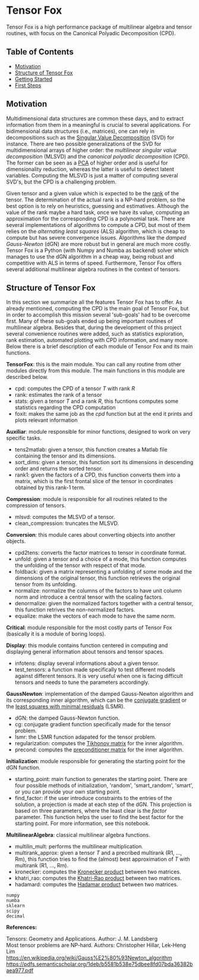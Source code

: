 # Tensor Fox

Tensor Fox is a high performance package of multilinear algebra and tensor routines, with focus on the Canonical Polyadic Decomposition (CPD).

## Table of Contents
* [Motivation](#motivation)
* [Structure of Tensor Fox](#structure-of-tensor-fox)
* [Getting Started](#getting-started)
* [First Steps](#first-steps)

## Motivation

Multidimensional data structures are common these days, and to extract information from them in a meaningful is crucial to several applications. For bidimensional data structures (i.e., matrices), one can rely in decompositions such as the [Singular Value Decomposition](https://en.wikipedia.org/wiki/Singular_value_decomposition) (SVD) for instance. There are two  possible generalizations of the SVD for multidimensional arrays of higher order: the *multilinear singular value decomposition* (MLSVD) and the *canonical polyadic decomposition* (CPD). The former can be seen as a [PCA](https://en.wikipedia.org/wiki/Principal_component_analysis) of higher order and is useful for dimensionality reduction, whereas the latter is useful to detect latent variables. Computing the MLSVD is just a matter of computing several SVD's, but the CPD is a challenging problem.

Given tensor and a given value which is expected to be the [rank](https://en.wikipedia.org/wiki/Tensor_rank_decomposition#Tensor_rank) of the tensor. The determination of the actual rank is a NP-hard problem, so the best option is to rely on heuristics, guessing and estimatives. Although the value of the rank maybe a hard task, once we have its value, computing an approximation for the corresponding CPD is a polynomial task. There are several implementations of algorithms to compute a CPD, but most of them relies on the *alternating least squares* (ALS) algorithm, which is cheap to compute but has severe convergence issues. Algorithms like the *damped Gauss-Newton* (dGN) are more robust but in general are much more costly. Tensor Fox is a Python (with Numpy and Numba as backend) solver which manages to use the dGN algorithm in a cheap way, being robust and competitive with ALS in terms of speed. Furthermore, Tensor Fox offers several additional multilinear algebra routines in the context of tensors. 

## Structure of Tensor Fox

In this section we summarize all the features Tensor Fox has to offer. As already mentioned, computing the CPD is the main goal of Tensor Fox, but in order to accomplish this mission several 'sub-goals' had to be overcome first. Many of these sub-goals ended up being important routines of multilinear algebra. Besides that, during the development of this project several convenience routines were added, such as statistics exploration, rank estimation, automated plotting with CPD information, and many more. Below there is a brief description of each module of Tensor Fox and its main functions.

 **TensorFox**: this is the main module. You can call any routine from other modules directly from this module. The main functions in this module are described below.
   * cpd: computes the CPD of a tensor *T* with rank *R* 
   * rank: estimates the rank of a tensor
   * stats: given a tensor *T* and a rank *R*, this fucntions computes some statistics regarding the CPD computation
   * foxit: makes the same job as the *cpd* function but at the end it prints and plots relevant information 
   
**Auxiliar**: module responsible for minor functions, designed to work on very specific tasks.
   * tens2matlab: given a tensor, this function creates a Matlab file containing the tensor and its dimensions.
   * sort_dims: given a tensor, this function sort its dimensions in descending order and returns the sorted tensor.
   * rank1: given the factors of a CPD, this function converts them into a matrix, which is the first frontal slice of the tensor in coordinates obtained by this rank-1 term.
   
**Compression**: module is responsible for all routines related to the compression of tensors.
   * mlsvd: computes the MLSVD of a tensor.
   * clean_compression: truncates the MLSVD.
   
**Conversion**: this module cares about converting objects into another objects.
   * cpd2tens: converts the factor matrices to tensor in coordinate format.
   * unfold: given a tensor and a choice of a mode, this function computes the unfolding of the tensor with respect of that mode. 
   * foldback: given a matrix representing a unfolding of some mode and the dimensions of the original tensor, this function retrieves the original tensor from its unfolding.
   * normalize: normalize the columns of the factors to have unit column norm and introduce a central tensor with the scaling factors.
   * denormalize: given the normalized factors together with a central tensor, this function retrives the non-normalized factors.
   * equalize: make the vectors of each mode to have the same norm.
   
**Critical**: module responsible for the most costly parts of Tensor Fox (basically it is a module of boring loops).

**Display**: this module contains function centered in computing and displaying general information about tensors and tensor spaces.
   * infotens: display several informations about a given tensor.
   * test_tensors: a function made specifically to test different models against different tensors. It is very useful when one is facing difficult tensors and needs to tune the parameters accordingly.
   
**GaussNewton**: implementation of the damped Gauss-Newton algorithm and its corresponding inner algorithm, which can be the [conjugate gradient](https://en.wikipedia.org/wiki/Conjugate_gradient_method) or the [least squares with minimal residuals](http://web.stanford.edu/group/SOL/software/lsmr/) (LSMR). 
   * dGN: the damped Gauss-Newton function.
   * cg: conjugate gradient function specifically made for the tensor problem.
   * lsmr: the LSMR function adapated for the tensor problem.
   * regularization: computes the [Tikhonov matrix](https://en.wikipedia.org/wiki/Tikhonov_regularization) for the inner algorithm.
   * precond: computes the [preconditioner matrix](https://en.wikipedia.org/wiki/Preconditioner) for the inner algorithm. 
   
**Initialization**: module responsible for generating the starting point for the dGN function.
   * starting_point: main function to generates the starting point. There are four possible methods of initialization, 'random', 'smart_random', 'smart', or you can provide your own starting point.
   * find_factor: if the user introduce constraints to the entries of the solution, a projection is made at each step of the dGN. This projection is based on three parameters, where the least clear is the *factor* parameter. This function helps the user to find the best factor for the starting point. For more information, see this notebook.
   
**MultilinearAlgebra**: classical multilinear algebra functions.
   * multilin_mult: performs the multilinear multiplication.
   * multirank_approx: given a tensor *T* and a precribed multirank (R1, ..., Rm), this function tries to find the (almost) best approximation of *T* with multirank (R1, ..., Rm).
   * kronecker: computes the [Kronecker product](https://en.wikipedia.org/wiki/Kronecker_product) between two matrices.
   * khatri_rao: computes the [Khatri-Rao product](https://en.wikipedia.org/wiki/Kronecker_product#Khatri%E2%80%93Rao_product) between two matrices.
   * hadamard: computes the [Hadamar product](https://en.wikipedia.org/wiki/Hadamard_product_(matrices)) between two matrices.


    numpy
    numba
    sklearn
    scipy
    decimal

**References:**<br />

Tensors: Geometry and Applications. Author: J. M. Landsberg<br />
Most tensor problems are NP-hard. Authors: Christopher Hillar, Lek-Heng Lim<br />
https://en.wikipedia.org/wiki/Gauss%E2%80%93Newton_algorithm<br />
https://pdfs.semanticscholar.org/1deb/b5581b538e75dbee8fd07bda36382baea977.pdf
